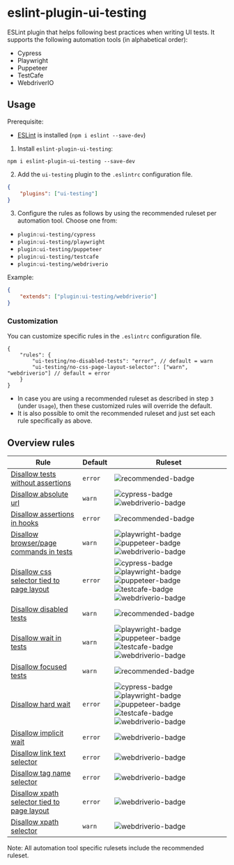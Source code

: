 # eslint-plugin-ui-testing

ESLint plugin that helps following best practices when writing UI tests. It supports the following automation tools (in alphabetical order):

-   Cypress
-   Playwright
-   Puppeteer
-   TestCafe
-   WebdriverIO

## Usage

Prerequisite:

-   [ESLint](http://eslint.org) is installed (`npm i eslint --save-dev`)

1. Install `eslint-plugin-ui-testing`:

```
npm i eslint-plugin-ui-testing --save-dev
```

2. Add the `ui-testing` plugin to the `.eslintrc` configuration file.

```json
{
    "plugins": ["ui-testing"]
}
```

3. Configure the rules as follows by using the recommended ruleset per automation tool. Choose one from:

-   `plugin:ui-testing/cypress`
-   `plugin:ui-testing/playwright`
-   `plugin:ui-testing/puppeteer`
-   `plugin:ui-testing/testcafe`
-   `plugin:ui-testing/webdriverio`

Example:

```json
{
    "extends": ["plugin:ui-testing/webdriverio"]
}
```

### Customization

You can customize specific rules in the `.eslintrc` configuration file.

```
{
    "rules": {
        "ui-testing/no-disabled-tests": "error", // default = warn
        "ui-testing/no-css-page-layout-selector": ["warn", "webdriverio"] // default = error
    }
}
```

-   In case you are using a recommended ruleset as described in step `3` (under `Usage`), then these customized rules will override the default.
-   It is also possible to omit the recommended ruleset and just set each rule specifically as above.

## Overview rules

| Rule                                                                                       | Default | Ruleset                                                                                                  |
| ------------------------------------------------------------------------------------------ | ------- | -------------------------------------------------------------------------------------------------------- |
| [Disallow tests without assertions](docs/rules/missing-assertion-in-test.md)               | `error` | ![recommended-badge][]                                                                                   |
| [Disallow absolute url](docs/rules/no-absolute-url.md)                                     | `warn`  | ![cypress-badge][] ![webdriverio-badge][]                                                                |
| [Disallow assertions in hooks](docs/rules/no-assertions-in-hooks.md)                       | `error` | ![recommended-badge][]                                                                                   |
| [Disallow browser/page commands in tests](docs/rules/no-browser-commands-in-tests.md)      | `warn`  | ![playwright-badge][] ![puppeteer-badge][] ![webdriverio-badge][]                                        |
| [Disallow css selector tied to page layout](docs/rules/no-css-page-layout-selector.md)     | `error` | ![cypress-badge][] ![playwright-badge][] ![puppeteer-badge][] ![testcafe-badge][] ![webdriverio-badge][] |
| [Disallow disabled tests](docs/rules/no-disabled-tests.md)                                 | `warn`  | ![recommended-badge][]                                                                                   |
| [Disallow wait in tests](docs/rules/no-wait-in-tests.md)                                   | `warn`  | ![playwright-badge][] ![puppeteer-badge][] ![testcafe-badge][] ![webdriverio-badge][]                    |
| [Disallow focused tests](docs/rules/no-focused-tests.md)                                   | `warn`  | ![recommended-badge][]                                                                                   |
| [Disallow hard wait](docs/rules/no-hard-wait.md)                                           | `error` | ![cypress-badge][] ![playwright-badge][] ![puppeteer-badge][] ![testcafe-badge][] ![webdriverio-badge][] |
| [Disallow implicit wait](docs/rules/no-implicit-wait.md)                                   | `error` | ![webdriverio-badge][]                                                                                   |
| [Disallow link text selector](docs/rules/no-link-text-selector.md)                         | `error` | ![webdriverio-badge][]                                                                                   |
| [Disallow tag name selector](docs/rules/no-tag-name-selector.md)                           | `error` | ![webdriverio-badge][]                                                                                   |
| [Disallow xpath selector tied to page layout](docs/rules/no-xpath-page-layout-selector.md) | `error` | ![webdriverio-badge][]                                                                                   |
| [Disallow xpath selector](docs/rules/no-xpath-selector.md)                                 | `warn`  | ![webdriverio-badge][]                                                                                   |

Note: All automation tool specific rulesets include the recommended ruleset.

[recommended-badge]: https://img.shields.io/badge/recommended-green
[cypress-badge]: https://img.shields.io/badge/cypress-black
[playwright-badge]: https://img.shields.io/badge/playwright-blue
[puppeteer-badge]: https://img.shields.io/badge/puppeteer-3eb489
[testcafe-badge]: https://img.shields.io/badge/testcafe-lightblue
[webdriverio-badge]: https://img.shields.io/badge/webdriverio-orange
